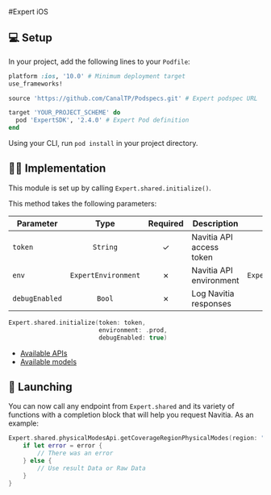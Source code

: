 #Expert iOS

## 💻  Setup

In your project, add the following lines to your `Podfile`:

```ruby
platform :ios, '10.0' # Minimum deployment target
use_frameworks!

source 'https://github.com/CanalTP/Podspecs.git' # Expert podspec URL

target 'YOUR_PROJECT_SCHEME' do
  pod 'ExpertSDK', '2.4.0' # Expert Pod definition
end
```

Using your CLI, run `pod install` in your project directory.

## 👨‍💻  Implementation

This module is set up by calling `Expert.shared.initialize()`.<br>

This method takes the following parameters:

| Parameter | Type | Required | Description | Default |
| --- | :---: | :---: | --- | :---: |
| `token` | `String` | ✓ | Navitia API access token | ✗ |
| `env` | `ExpertEnvironment` | ✗ | Navitia API environment | `ExpertEnvironment.prod` |
| `debugEnabled` | `Bool` | ✗ | Log Navitia responses | `false` |

```swift
Expert.shared.initialize(token: token,
                         environment: .prod,
                         debugEnabled: true)
```

* [Available APIs](apis.md)
* [Available models](models.md)

## 🚀  Launching

You can now call any endpoint from `Expert.shared` and its variety of functions with a completion block that will help you request Navitia. As an example:

```swift
Expert.shared.physicalModesApi.getCoverageRegionPhysicalModes(region: "YOUR_COVERAGE")  { result, rawData, error in
    if let error = error {
        // There was an error
    } else {
        // Use result Data or Raw Data
    }
}
```
